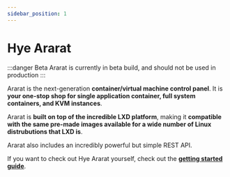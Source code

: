```yaml
---
sidebar_position: 1
---
```


# Hye Ararat
:::danger Beta
Ararat is currently in beta build, and should not be used in production
:::

Ararat is the next-generation **container/virtual machine control panel**. It is **your one-stop shop for single application container, full system containers, and KVM instances**.

Ararat is **built on top of the incredible LXD platform**, making it **compatible with the same pre-made images available for a wide number of Linux distrubutions that LXD is**.

Ararat also includes an incredibly powerful but simple REST API.

If you want to check out Hye Ararat yourself, check out the **[getting started guide](category/getting-started)**.
